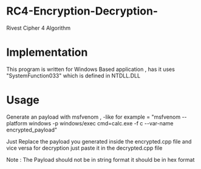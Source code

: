 # RC4-Encryption-Decryption-
Rivest Cipher 4 Algorithm 

# Implementation
This program is written for Windows Based application , has it uses "SystemFunction033" which is defined in NTDLL.DLL

# Usage 
Generate an payload with msfvenom ,
-like for example = "msfvenom --platform windows -p windows/exec cmd=calc.exe -f c --var-name encrypted_payload"

Just Replace the payload you generated inside the encrypted.cpp file and vice versa for decryption just paste it in the decrypted.cpp file

Note : The Payload should not be in string format it should be in hex format
